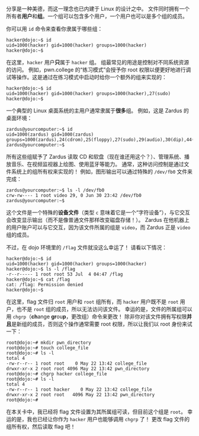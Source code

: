 分享是一种美德，而这一理念也已内建于 Linux 的设计之中。
文件同时拥有一个所有者**用户**和**组**。一个组可以包含多个用户，一个用户也可以是多个组的成员。

你可以用 `id` 命令来查看你隶属于哪些组：

```console
hacker@dojo:~$ id
uid=1000(hacker) gid=1000(hacker) groups=1000(hacker)
hacker@dojo:~$
```

在这里，`hacker` 用户**只**属于 `hacker` 组。
组最常见的用途是控制对不同系统资源的访问。
例如，pwn.college 的“练习模式”会授予你 root 权限以便更好地进行调试等操作。这是通过在练习模式中启动时给你一个额外的组来实现的：

```console
hacker@dojo:~$ id
uid=1000(hacker) gid=1000(hacker) groups=1000(hacker),27(sudo)
hacker@dojo:~$
```

一个典型的 Linux 桌面系统的主用户通常隶属于**很多**组。
例如，这是 Zardus 的桌面环境：

```console
zardus@yourcomputer:~$ id
uid=1000(zardus) gid=1000(zardus) groups=1000(zardus),24(cdrom),25(floppy),27(sudo),29(audio),30(dip),44(video),46(plugdev),100(users),106(netdev),114(bluetooth),117(lpadmin),120(scanner),995(docker)
zardus@yourcomputer:~$
```

所有这些组赋予了 Zardus 读取 CD 和软盘（现在谁还用这个？）、管理系统、播放音乐、在视频监视器上绘图、使用蓝牙等能力。
通常，这种访问控制是通过文件系统上的组所有权来实现的！
例如，图形输出可以通过特殊的 `/dev/fb0` 文件来完成：

```console
zardus@yourcomputer:~$ ls -l /dev/fb0
crw-rw---- 1 root video 29, 0 Jun 30 23:42 /dev/fb0
zardus@yourcomputer:~$
```

这个文件是一个特殊的**设备文件**（类型 `c` 意味着它是一个“字符设备”），与它交互会改变显示输出（而不是像普通文件那样改变磁盘存储！）。
Zardus 在他机器上的用户账户可以与它交互，因为该文件所属的组是 `video`，而 Zardus 正是 `video` 组的成员。

不过，在 dojo 环境里的 `/flag` 文件就没这么幸运了！
请看以下情况：

```console
hacker@dojo:~$ id
uid=1000(hacker) gid=1000(hacker) groups=1000(hacker)
hacker@dojo:~$ ls -l /flag
-r--r----- 1 root root 53 Jul  4 04:47 /flag
hacker@dojo:~$ cat /flag
cat: /flag: Permission denied
hacker@dojo:~$
```

在这里，flag 文件归 `root` 用户和 `root` 组所有，而 `hacker` 用户既不是 `root` 用户，也不是 `root` 组的成员，所以无法访问该文件。
幸运的是，文件的所属组可以用 `chgrp`（**ch**ange **gr**ou**p**，更改组）命令来更改！
除非你对该文件拥有写权限**并且**是新组的成员，否则这个操作通常需要 root 权限，所以让我们以 root 身份来试一下：

```console
root@dojo:~# mkdir pwn_directory
root@dojo:~# touch college_file
root@dojo:~# ls -l
total 4
-rw-r--r-- 1 root root    0 May 22 13:42 college_file
drwxr-xr-x 2 root root 4096 May 22 13:42 pwn_directory
root@dojo:~# chgrp hacker college_file
root@dojo:~# ls -l
total 4
-rw-r--r-- 1 root hacker    0 May 22 13:42 college_file
drwxr-xr-x 2 root root   4096 May 22 13:42 pwn_directory
root@dojo:~#
```

在本关卡中，我已经将 flag 文件设置为其所属组可读，但目前这个组是 `root`。
幸运的是，我也已经让你作为 `hacker` 用户也能够调用 `chgrp` 了！
更改 flag 文件的组所有权，然后读取 flag 吧！
